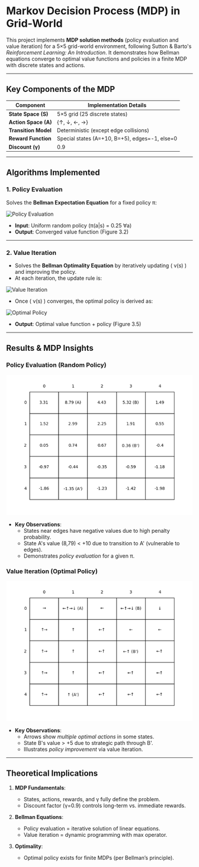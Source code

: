 # **Markov Decision Process (MDP) in Grid-World**
This project implements **MDP solution methods** (policy evaluation and value iteration) for a 5×5 grid-world environment, following Sutton & Barto's *Reinforcement Learning: An Introduction*. It demonstrates how Bellman equations converge to optimal value functions and policies in a finite MDP with discrete states and actions.

---

## **Key Components of the MDP**  
| Component          | Implementation Details                              |
|--------------------|----------------------------------------------------|
| **State Space (S)** | 5×5 grid (25 discrete states)                     |
| **Action Space (A)** | {↑, ↓, ←, →}                                      |
| **Transition Model** | Deterministic (except edge collisions)            |
| **Reward Function** | Special states (A=+10, B=+5), edges=-1, else=0    |
| **Discount (γ)**    | 0.9                                               |

---

## **Algorithms Implemented**

### **1. Policy Evaluation**  
Solves the **Bellman Expectation Equation** for a fixed policy π:


![Policy Evaluation](https://latex.codecogs.com/svg.image?\color{white}v_\pi(s)%20=%20\sum_a%20\pi(a|s)%20\sum_{s'}%20p(s'|s,a)%20[r%20+%20\gamma%20v_\pi(s')])


- **Input**: Uniform random policy (π(a|s) = 0.25 ∀a)  
- **Output**: Converged value function (Figure 3.2) 
---

### **2. Value Iteration**  
- Solves the **Bellman Optimality Equation** by iteratively updating \( v(s) \) and improving the policy.
- At each iteration, the update rule is:

![Value Iteration](https://latex.codecogs.com/svg.image?\color{white}v(s)%20\leftarrow%20\max_a%20\sum_{s'}%20p(s'|s,a)%20[r%20+%20\gamma%20v(s')])

- Once \( v(s) \) converges, the optimal policy is derived as:

![Optimal Policy](https://latex.codecogs.com/svg.image?\color{white}\pi_*(s)%20=%20\arg\max_a%20\sum_{s'}%20p(s'|s,a)%20[r%20+%20\gamma%20v_*(s')])

- **Output**: Optimal value function + policy (Figure 3.5)  

---

## **Results & MDP Insights**  
### **Policy Evaluation (Random Policy)**  
![Random Policy Values](generated_images/figure_3_2.png)  
- **Key Observations**:  
  - States near edges have negative values due to high penalty probability.  
  - State A's value (8,79) < +10 due to transition to A' (vulnerable to edges).  
  - Demonstrates *policy evaluation* for a given π.  

### **Value Iteration (Optimal Policy)**  
![Optimal Policy](generated_images/figure_3_5_policy.png)  
- **Key Observations**:  
  - Arrows show *multiple optimal actions* in some states.  
  - State B's value > +5 due to strategic path through B'.  
  - Illustrates *policy improvement* via value iteration.  



---

## **Theoretical Implications**  
1. **MDP Fundamentals**:  
   - States, actions, rewards, and γ fully define the problem.  
   - Discount factor (γ=0.9) controls long-term vs. immediate rewards.  

2. **Bellman Equations**:  
   - Policy evaluation = iterative solution of linear equations.  
   - Value iteration = dynamic programming with max operator.  

3. **Optimality**:  
   - Optimal policy exists for finite MDPs (per Bellman’s principle).  
